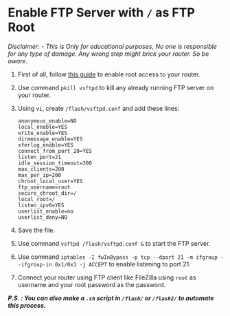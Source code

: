 
# Enable FTP Server with `/` as FTP Root

*Disclaimer: - This is Only for educational purposes, No one is responsible for any type of damage. Any wrong step might brick your router. So be aware.*  

1. First of all, follow [this guide](https://github.com/itsyourap/JioFiber-Home-Gateway/blob/master/Instructions/Get-Root-Access-JioFiber-ONT-Home-Gateway.md) to enable root access to your router.

2. Use command `pkill vsftpd` to kill any already running FTP server on your router.

3. Using `vi`, create `/flash/vsftpd.conf` and add these lines:

    ```
    anonymous_enable=NO
    local_enable=YES
    write_enable=YES
    dirmessage_enable=YES
    xferlog_enable=YES
    connect_from_port_20=YES
    listen_port=21
    idle_session_timeout=300
    max_clients=200
    max_per_ip=200
    chroot_local_user=YES
    ftp_username=root
    secure_chroot_dir=/
    local_root=/
    listen_ipv6=YES
    userlist_enable=no
    userlist_deny=NO
    ```

4. Save the file.

5. Use command `vsftpd /flash/vsftpd.conf &` to start the FTP server.

6. Use command `iptables -I fwInBypass -p tcp --dport 21 -m ifgroup --ifgroup-in 0x1/0x1 -j ACCEPT` to enable listening to port 21.

7. Connect your router using FTP client like FileZilla using `root` as username and your root password as the password.

_**P.S. : You can also make a `.sh` script in `/flash/` or `/flash2/` to automate this process.**_
